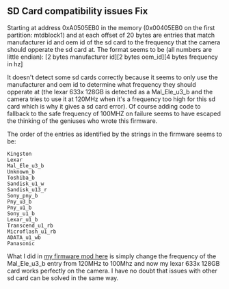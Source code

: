 ## SD Card compatibility issues Fix

Starting at address 0xA0505EB0 in the memory (0x00405EB0 on the first partition: mtdblock1) and at each offset of 20 bytes are entries that match manufacturer id and oem id of the sd card to the frequency that the camera should opperate the sd card at. The format seems to be (all numbers are little endian): [2 bytes manufacturer id][2 bytes oem_id][4 bytes frequency in hz]

It doesn't detect some sd cards correctly because it seems to only use the manufacturer and oem id to determine what frequency they should opperate at (the lexar 633x 128GB is detected as a Mal_Ele_u3_b and the camera tries to use it at 120MHz when it's a frequency too high for this sd card which is why it gives a sd card error). Of course adding code to fallback to the safe frequency of 100MHZ on failure seems to have escaped the thinking of the geniuses who wrote this firmware.

The order of the entries as identified by the strings in the firmware seems to be:

```
Kingston
Lexar
Mal_Ele_u3_b
Unknown_b
Toshiba_b
Sandisk_u1_w
Sandisk_u13_r
Sony_pny_b
Pny_u3_b
Pny_u1_b
Sony_u1_b
Lexar_u1_b
Transcend_u1_rb
Microflash_u1_rb
ADATA_u1_wb
Panasonic
```

What I did in [my firmware mod here]() is simply change the frequency of the Mal_Ele_u3_b entry from 120MHz to 100Mhz and now my lexar 633x 128GB card works perfectly on the camera. I have no doubt that issues with other sd card can be solved in the same way.
